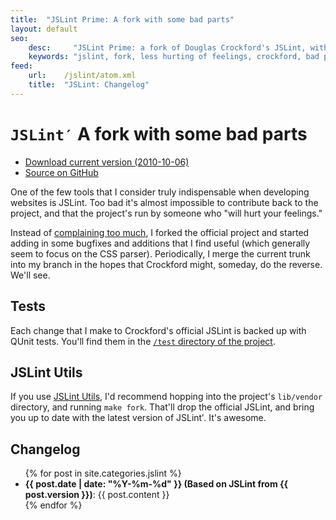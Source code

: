 ```yaml
---
title:  "JSLint Prime: A fork with some bad parts"
layout: default
seo:
    desc:     "JSLint Prime: a fork of Douglas Crockford's JSLint, with some 'bad parts'."
    keywords: "jslint, fork, less hurting of feelings, crockford, bad parts"
feed:   
    url:    /jslint/atom.xml
    title:  "JSLint: Changelog"
---
```

`JSLint′` A fork with some bad parts
====================================

<ul class="actions">
  <li><a href="http://github.com/mikewest/jslint/tarball/v2010-10-06" class="cta">Download current version (2010-10-06)</a></li> 
  <li><a href="http://github.com/mikewest/jslint" class="cta">Source on GitHub</a></li> 
</ul>

One of the few tools that I consider truly indispensable when developing
websites is JSLint. Too bad it's almost impossible to contribute back to
the project, and that the project's run by someone who "will hurt your
feelings."

Instead of [complaining too much][badparts], I forked the official project
and started adding in some bugfixes and additions that I find useful (which
generally seem to focus on the CSS parser).  Periodically, I merge the
current trunk into my branch in the hopes that Crockford might, someday, do
the reverse.  We'll see.

[badparts]: http://mikewest.org/2010/05/jslint-needs-some-bad-parts

Tests
-----

Each change that I make to Crockford's official JSLint is backed up with QUnit
tests.  You'll find them in the [`/test` directory of the project][test].

[test]: http://github.com/mikewest/jslint/tree/master/test/

JSLint Utils
------------

If you use [JSLint Utils][utils], I'd recommend hopping into the project's
`lib/vendor` directory, and running `make fork`.  That'll drop the official
JSLint, and bring you up to date with the latest version of JSLint′.  It's
awesome.

[utils]:  /jslint_utils/

Changelog
---------

<ul>
{% for post in site.categories.jslint %}
  <li><strong>{{ post.date | date: "%Y-%m-%d" }} (Based on JSLint from {{ post.version }})</strong>: {{ post.content }}</li>
{% endfor %}
</ul>
